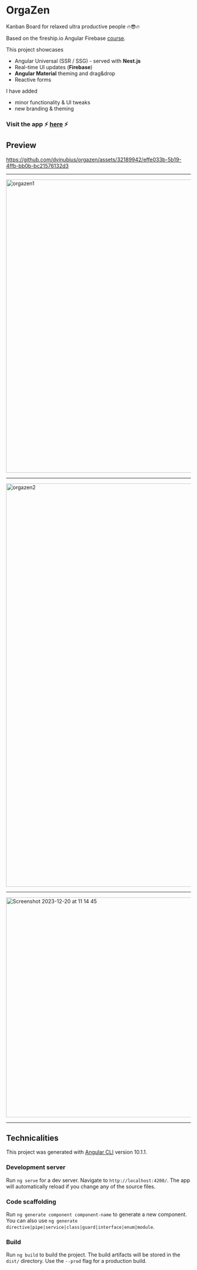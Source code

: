 # OrgaZen

Kanban Board for relaxed ultra productive people 🔥😎🔥

Based on the fireship.io Angular Firebase [course](https://fireship.io/courses/angular/). 

This project showcases 
- Angular Universal (SSR / SSG) - served with **Nest.js**
- Real-time UI updates (**Firebase**)
- **Angular Material** theming and drag&drop
- Reactive forms

I have added
- minor functionality & UI tweaks
- new branding & theming

### Visit the app ⚡️ [here](https://orgazen.herokuapp.com/) ⚡️

## Preview

https://github.com/dvinubius/orgazen/assets/32189942/effe033b-5b19-4ffb-bb0b-bc21576132d3

---

<img width="800" alt="orgazen1" src="https://github.com/dvinubius/orgazen/assets/32189942/2ce0ca70-e8b0-4a0b-9a75-834e29a493c4">

---

<img width="1100" alt="orgazen2" src="https://github.com/dvinubius/orgazen/assets/32189942/4d94bbed-28ac-4615-949d-8e9960ef4999">

---

<img width="600" alt="Screenshot 2023-12-20 at 11 14 45" src="https://github.com/dvinubius/orgazen/assets/32189942/1da8aa6a-022f-4bdf-93aa-468f3a10c335">

---

## Technicalities

This project was generated with [Angular CLI](https://github.com/angular/angular-cli) version 10.1.1.

### Development server

Run `ng serve` for a dev server. Navigate to `http://localhost:4200/`. The app will automatically reload if you change any of the source files.

### Code scaffolding

Run `ng generate component component-name` to generate a new component. You can also use `ng generate directive|pipe|service|class|guard|interface|enum|module`.

### Build

Run `ng build` to build the project. The build artifacts will be stored in the `dist/` directory. Use the `--prod` flag for a production build.
